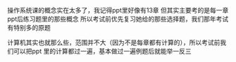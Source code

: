 操作系统课的概念实在太多了，我记得ppt里好像有13章
但其实主要考的是每一章ppt后练习题里的那些概念
所以考试前优先复习她给的那些选择题，我们那年考试有特别多的原题

计算机其实也就那么些，范围并不大（因为不是每章都有计算的），所以考试前我们可以把ppt
里的计算都过一遍，基本做过一遍例题后就能举一反三
